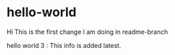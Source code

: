 # hello-world
Hi This is the first change I am doing in readme-branch

hello world 3 : This info is added latest.

